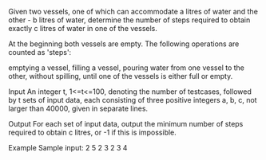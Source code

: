 Given two vessels, one of which can accommodate a litres of water and the other - b litres of water, determine the number of steps required to obtain exactly c litres of water in one of the vessels.

At the beginning both vessels are empty. The following operations are counted as 'steps':

emptying a vessel,
filling a vessel,
pouring water from one vessel to the other, without spilling, until one of the vessels is either full or empty.
 

Input
An integer t, 1<=t<=100, denoting the number of testcases, followed by t sets of input data, each consisting of three positive integers a, b, c, not larger than 40000, given in separate lines.

Output
For each set of input data, output the minimum number of steps required to obtain c litres, or -1 if this is impossible.

Example
Sample input:
2
5
2
3
2
3
4